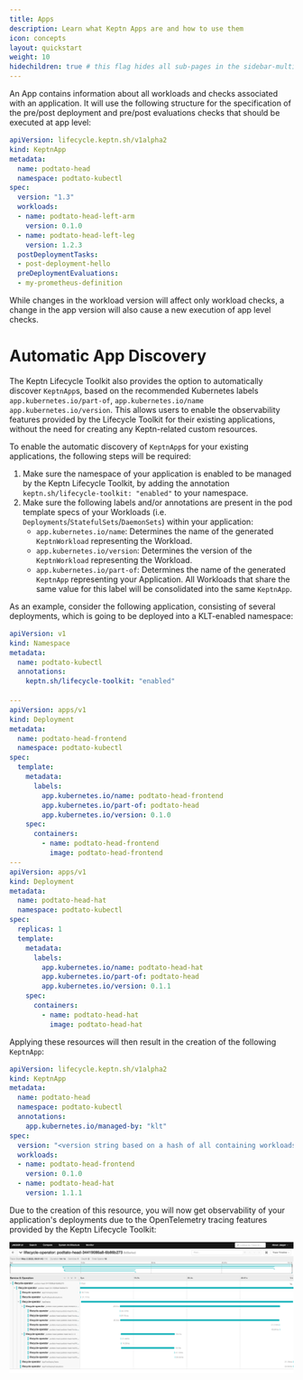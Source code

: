 ```yaml
---
title: Apps
description: Learn what Keptn Apps are and how to use them
icon: concepts
layout: quickstart
weight: 10
hidechildren: true # this flag hides all sub-pages in the sidebar-multicard.html
---
```


An App contains information about all workloads and checks associated with an application.
It will use the following structure for the specification of the pre/post deployment and pre/post evaluations checks
that should be executed at app level:

```yaml
apiVersion: lifecycle.keptn.sh/v1alpha2
kind: KeptnApp
metadata:
  name: podtato-head
  namespace: podtato-kubectl
spec:
  version: "1.3"
  workloads:
  - name: podtato-head-left-arm
    version: 0.1.0
  - name: podtato-head-left-leg
    version: 1.2.3
  postDeploymentTasks:
  - post-deployment-hello
  preDeploymentEvaluations:    
  - my-prometheus-definition
```

While changes in the workload version will affect only workload checks, a change in the app version will also cause a
new execution of app level checks.

# Automatic App Discovery

The Keptn Lifecycle Toolkit also provides the option to automatically discover `KeptnApp`s, based on the
recommended Kubernetes labels `app.kubernetes.io/part-of`, `app.kubernetes.io/name` `app.kubernetes.io/version`.
This allows users to enable the observability features provided by the Lifecycle Toolkit for
their existing applications, without the need for creating any Keptn-related custom resources.

To enable the automatic discovery of `KeptnApp`s for your existing applications, the following steps will
be required:

1. Make sure the namespace of your application is enabled to be managed by the Keptn Lifecycle Toolkit,
by adding the annotation `keptn.sh/lifecycle-toolkit: "enabled"` to your namespace.
2. Make sure the following labels and/or annotations are present in the pod template
specs of your Workloads (i.e. `Deployments`/`StatefulSets`/`DaemonSets`) within your application:
    - `app.kubernetes.io/name`: Determines the name of the generated `KeptnWorkload` representing the
    Workload.
    - `app.kubernetes.io/version`: Determines the version of the `KeptnWorkload` representing the Workload.
    - `app.kubernetes.io/part-of`: Determines the name of the generated `KeptnApp` representing your
    Application. All Workloads that share the same value for this label will be consolidated into the same `KeptnApp`.

As an example, consider the following application, consisting of several deployments, which is going to be
deployed into a KLT-enabled namespace:

```yaml
apiVersion: v1
kind: Namespace
metadata:
  name: podtato-kubectl
  annotations:
    keptn.sh/lifecycle-toolkit: "enabled"

---
apiVersion: apps/v1
kind: Deployment
metadata:
  name: podtato-head-frontend
  namespace: podtato-kubectl
spec:
  template:
    metadata:
      labels:
        app.kubernetes.io/name: podtato-head-frontend
        app.kubernetes.io/part-of: podtato-head
        app.kubernetes.io/version: 0.1.0
    spec:
      containers:
        - name: podtato-head-frontend
          image: podtato-head-frontend
---
apiVersion: apps/v1
kind: Deployment
metadata:
  name: podtato-head-hat
  namespace: podtato-kubectl
spec:
  replicas: 1
  template:
    metadata:
      labels:
        app.kubernetes.io/name: podtato-head-hat
        app.kubernetes.io/part-of: podtato-head
        app.kubernetes.io/version: 0.1.1
    spec:
      containers:
        - name: podtato-head-hat
          image: podtato-head-hat
```

Applying these resources will then result in the creation of the following `KeptnApp`:

```yaml
apiVersion: lifecycle.keptn.sh/v1alpha2
kind: KeptnApp
metadata:
  name: podtato-head
  namespace: podtato-kubectl
  annotations:
    app.kubernetes.io/managed-by: "klt"
spec:
  version: "<version string based on a hash of all containing workloads>"
  workloads:
  - name: podtato-head-frontend
    version: 0.1.0
  - name: podtato-head-hat
    version: 1.1.1
```

Due to the creation of this resource, you will now get observability of your application's deployments due to
the OpenTelemetry tracing features provided by the Keptn Lifecycle Toolkit:

![Application deployment trace](assets%2Ftrace.png)
